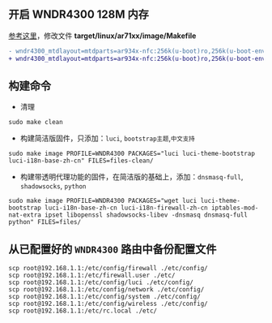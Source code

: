 ## 开启 WNDR4300 128M 内存
[参考这里](https://github.com/openwrt-mirror/openwrt/commit/1dbb652ea0594c284710ace5e479c1ac7fdd1cbb)，修改文件 **target/linux/ar71xx/image/Makefile**
```diff
- wndr4300_mtdlayout=mtdparts=ar934x-nfc:256k(u-boot)ro,256k(u-boot-env)ro,256k(caldata),512k(pot),2048k(language),512k(config),3072k(traffic_meter),2048k(kernel),23552k(ubi),25600k@0x6c0000(firmware),256k(caldata_backup),-(reserved)
+ wndr4300_mtdlayout=mtdparts=ar934x-nfc:256k(u-boot)ro,256k(u-boot-env)ro,256k(caldata),512k(pot),2048k(language),512k(config),3072k(traffic_meter),2048k(kernel),120832k(ubi),122880k@0x6c0000(firmware),256k(caldata_backup),-(reserved)
```

## 构建命令
- 清理
```
sudo make clean
```

- 构建简洁版固件，只添加：`luci`, `bootstrap主题`,`中文支持`
```
sudo make image PROFILE=WNDR4300 PACKAGES="luci luci-theme-bootstrap luci-i18n-base-zh-cn" FILES=files-clean/
```

- 构建带透明代理功能的固件，在简洁版的基础上，添加：`dnsmasq-full`, `shadowsocks`, `python`
```
sudo make image PROFILE=WNDR4300 PACKAGES="wget luci luci-theme-bootstrap luci-i18n-base-zh-cn luci-i18n-firewall-zh-cn iptables-mod-nat-extra ipset libopenssl shadowsocks-libev -dnsmasq dnsmasq-full python" FILES=files/
```

## 从已配置好的 `WNDR4300` 路由中备份配置文件
```
scp root@192.168.1.1:/etc/config/firewall ./etc/config/
scp root@192.168.1.1:/etc/firewall.user ./etc/
scp root@192.168.1.1:/etc/config/luci ./etc/config/
scp root@192.168.1.1:/etc/config/network ./etc/config/
scp root@192.168.1.1:/etc/config/system ./etc/config/
scp root@192.168.1.1:/etc/config/wireless ./etc/config/
scp root@192.168.1.1:/etc/rc.local ./etc/
```
